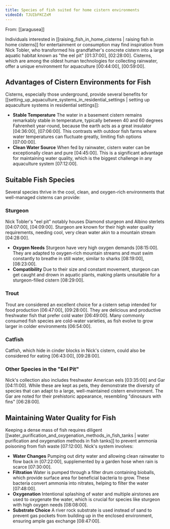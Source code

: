 ```yaml
---
title: Species of fish suited for home cistern environments
videoId: TJUIbFKCZxM
---
```


From: [[aragusea]] <br/> 

Individuals interested in [[raising_fish_in_home_cisterns | raising fish in home cisterns]] for entertainment or consumption may find inspiration from Nick Tobler, who transformed his grandfather's concrete cistern into a large aquatic habitat known as "the eel pit" <a class="yt-timestamp" data-t="01:37:00">[01:37:00]</a>, <a class="yt-timestamp" data-t="02:28:00">[02:28:00]</a>. Cisterns, which are among the oldest human technologies for collecting rainwater, offer a unique environment for aquaculture <a class="yt-timestamp" data-t="00:44:00">[00:44:00]</a>, <a class="yt-timestamp" data-t="00:59:00">[00:59:00]</a>.

## Advantages of Cistern Environments for Fish

Cisterns, especially those underground, provide several benefits for [[setting_up_aquaculture_systems_in_residential_settings | setting up aquaculture systems in residential settings]]:
*   **Stable Temperature** The water in a basement cistern remains remarkably stable in temperature, typically between 40 and 60 degrees Fahrenheit year-round, because the earth acts as a great insulator <a class="yt-timestamp" data-t="04:36:00">[04:36:00]</a>, <a class="yt-timestamp" data-t="07:06:00">[07:06:00]</a>. This contrasts with outdoor fish farms where water temperatures can fluctuate greatly, limiting fish options <a class="yt-timestamp" data-t="07:00:00">[07:00:00]</a>.
*   **Clean Water Source** When fed by rainwater, cistern water can be exceptionally clean and pure <a class="yt-timestamp" data-t="04:45:00">[04:45:00]</a>. This is a significant advantage for maintaining water quality, which is the biggest challenge in any aquaculture system <a class="yt-timestamp" data-t="07:12:00">[07:12:00]</a>.

## Suitable Fish Species

Several species thrive in the cool, clean, and oxygen-rich environments that well-managed cisterns can provide:

### Sturgeon
Nick Tobler's "eel pit" notably houses Diamond sturgeon and Albino sterlets <a class="yt-timestamp" data-t="04:07:00">[04:07:00]</a>, <a class="yt-timestamp" data-t="04:09:00">[04:09:00]</a>. Sturgeon are known for their high water quality requirements, needing cool, very clean water akin to a mountain stream <a class="yt-timestamp" data-t="04:28:00">[04:28:00]</a>.
*   **Oxygen Needs** Sturgeon have very high oxygen demands <a class="yt-timestamp" data-t="08:15:00">[08:15:00]</a>. They are adapted to oxygen-rich mountain streams and must swim constantly to breathe in still water, similar to sharks <a class="yt-timestamp" data-t="08:19:00">[08:19:00]</a>, <a class="yt-timestamp" data-t="08:23:00">[08:23:00]</a>.
*   **Compatibility** Due to their size and constant movement, sturgeon can get caught and drown in aquatic plants, making plants unsuitable for a sturgeon-filled cistern <a class="yt-timestamp" data-t="08:29:00">[08:29:00]</a>.

### Trout
Trout are considered an excellent choice for a cistern setup intended for food production <a class="yt-timestamp" data-t="06:47:00">[06:47:00]</a>, <a class="yt-timestamp" data-t="09:28:00">[09:28:00]</a>. They are delicious and productive freshwater fish that prefer cold water <a class="yt-timestamp" data-t="06:49:00">[06:49:00]</a>. Many commonly consumed fish species are cold-water varieties, as fish evolve to grow larger in colder environments <a class="yt-timestamp" data-t="06:54:00">[06:54:00]</a>.

### Catfish
Catfish, which hide in cinder blocks in Nick's cistern, could also be considered for eating <a class="yt-timestamp" data-t="06:43:00">[06:43:00]</a>, <a class="yt-timestamp" data-t="09:28:00">[09:28:00]</a>.

### Other Species in the "Eel Pit"
Nick's collection also includes freshwater American eels <a class="yt-timestamp" data-t="03:35:00">[03:35:00]</a> and Gar <a class="yt-timestamp" data-t="04:11:00">[04:11:00]</a>. While these are kept as pets, they demonstrate the diversity of species that can adapt to a large, well-maintained cistern environment. The Gar are noted for their prehistoric appearance, resembling "dinosaurs with fins" <a class="yt-timestamp" data-t="06:28:00">[06:28:00]</a>.

## Maintaining Water Quality for Fish
Keeping a dense mass of fish requires diligent [[water_purification_and_oxygenation_methods_in_fish_tanks | water purification and oxygenation methods in fish tanks]] to prevent ammonia poisoning from fish waste <a class="yt-timestamp" data-t="07:12:00">[07:12:00]</a>. Nick's system involves:
*   **Water Changes** Pumping out dirty water and allowing clean rainwater to flow back in <a class="yt-timestamp" data-t="07:22:00">[07:22:00]</a>, supplemented by a garden hose when rain is scarce <a class="yt-timestamp" data-t="07:30:00">[07:30:00]</a>.
*   **Filtration** Water is pumped through a filter drum containing bioballs, which provide surface area for beneficial bacteria to grow. These bacteria convert ammonia into nitrates, helping to filter the water <a class="yt-timestamp" data-t="07:48:00">[07:48:00]</a>.
*   **Oxygenation** Intentional splashing of water and multiple airstones are used to oxygenate the water, which is crucial for species like sturgeon with high oxygen needs <a class="yt-timestamp" data-t="08:08:00">[08:08:00]</a>.
*   **Substrate Choice** A river rock substrate is used instead of sand to prevent gas pockets from building up in the enclosed environment, ensuring ample gas exchange <a class="yt-timestamp" data-t="08:47:00">[08:47:00]</a>.
